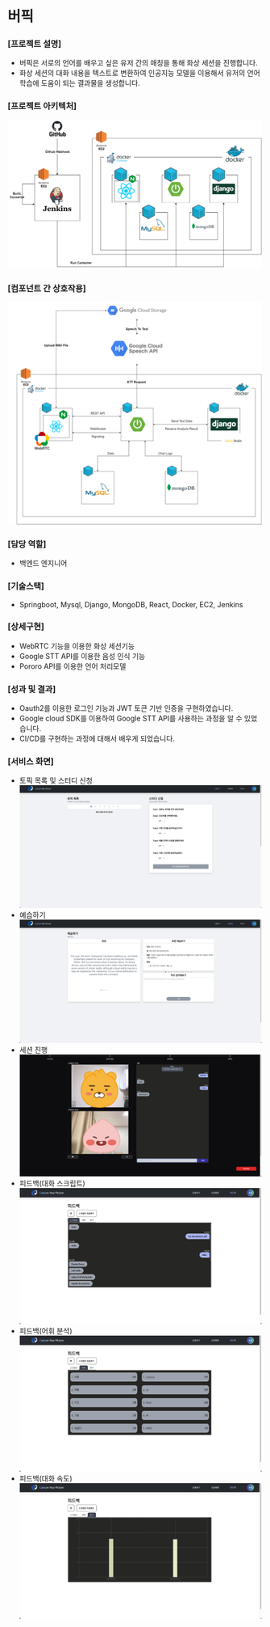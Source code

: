 버픽
====

### [프로젝트 설명]
- 버픽은 서로의 언어를 배우고 싶은 유저 간의 매칭을 통해 화상 세션을 진행합니다.
- 화상 세션의 대화 내용을 텍스트로 변환하여 인공지능 모델을 이용해서 유저의 언어학습에 도움이 되는 결과물을 생성합니다.

### [프로젝트 아키텍처]
![arch](./img/architecture.png)

### [컴포넌트 간 상호작용]
![detail](./img/detail.png)

### [담당 역할]
- 백엔드 엔지니어

### [기술스택]
 - Springboot, Mysql, Django, MongoDB, React, Docker, EC2, Jenkins

### [상세구현]
- WebRTC 기능을 이용한 화상 세션기능
- Google STT API를 이용한 음성 인식 기능
- Pororo API를 이용한 언어 처리모델

### [성과 및 결과]
- Oauth2를 이용한 로그인 기능과 JWT 토큰 기반 인증을 구현하였습니다.
- Google cloud SDK를 이용하여 Google STT API를 사용하는 과정을 알 수 있었습니다.
- CI/CD를 구현하는 과정에 대해서 배우게 되었습니다.

### [서비스 화면]
- 토픽 목록 및 스터디 신청
![reserve](./img/reserve.png)
- 예습하기
![preview](./img/preview.png)
- 세션 진행
![session_chat](./img/session_chat.jpg)
- 피드백(대화 스크립트)
![script](./img/script.png)
- 피드백(어휘 분석)
![voca](./img/voca.png)
- 피드백(대화 속도)
![speed](./img/speed.png)
